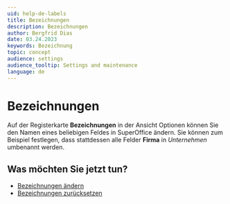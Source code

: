 ```yaml
---
uid: help-de-labels
title: Bezeichnungen
description: Bezeichnungen
author: Bergfrid Dias
date: 03.24.2023
keywords: Bezeichnung
topic: concept
audience: settings
audience_tooltip: Settings and maintenance
language: de
---
```


# Bezeichnungen

Auf der Registerkarte **Bezeichnungen** in der Ansicht Optionen können Sie den Namen eines beliebigen Feldes in SuperOffice ändern. Sie können zum Beispiel festlegen, dass stattdessen alle Felder **Firma** in *Unternehmen* umbenannt werden.

## Was möchten Sie jetzt tun?

* [Bezeichnungen ändern][1]
* [Bezeichnungen zurücksetzen][2]

<!-- Referenced links -->
[1]: change.md
[2]: reset.md

<!-- Referenced images -->
